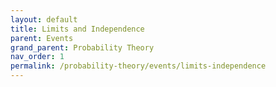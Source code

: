 ```yaml
---
layout: default
title: Limits and Independence
parent: Events
grand_parent: Probability Theory
nav_order: 1
permalink: /probability-theory/events/limits-independence
---
```


